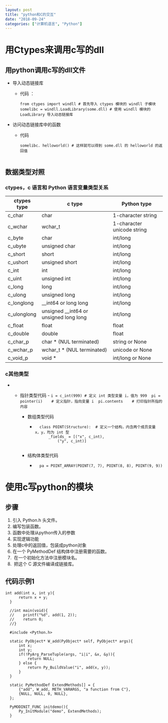 ```yaml
---
layout: post
title: "python和C的交互"
date: "2018-09-24"
categories: ["计算机语言", "Python"]
---
```


# 用Ctypes来调用c写的dll

## 用python调用c写的dll文件

- 导入动态链接库
    - 代码 ：
        
        ```
        from ctypes import windll # 首先导入 ctypes 模块的 windll 子模块
        somelibc = windll.LoadLibrary(some.dll) # 使用 windll 模块的 LoadLibrary 导入动态链接库
        ```
        
- 访问动态链接库中的函数
    - 代码
        
        ```
        somelibc. helloworld() # 这样就可以得到 some.dll 的 helloworld 的返回值
        
        
        ```
        

## 数据类型对照

### ctypes，c 语言和 Python 语言变量类型关系

| ctypes type | c type | Python type |
| --- | --- | --- |
| c\_char | char | 1-character string |
| c\_wchar | wchar\_t | 1-character unicode string |
| c\_byte | char | int/long |
| c\_ubyte | unsigned char | int/long |
| c\_short | short | int/long |
| c\_ushort | unsigned short | int/long |
| c\_int | int | int/long |
| c\_uint | unsigned int | int/long |
| c\_long | long | int/long |
| c\_ulong | unsigned long | int/long |
| c\_longlong | \_\_int64 or long long | int/long |
| c\_ulonglong | unsigned \_\_int64 or unsigned long long | int/long |
| c\_float | float | float |
| c\_double | double | float |
| c\_char\_p | char \* (NUL terminated) | string or None |
| c\_wchar\_p | wchar\_t \* (NUL terminated) | unicode or None |
| c\_void\_p | void \* | int/long or None |

### c其他类型

- - 指针类型代码
        - ```
            i = c_int(999) # 定义 int 类型变量 i，值为 999 
            pi = pointer(i)    # 定义指针，指向变量 i 
            pi.contents    # 打印指针所指的内容
            ```
            
    - 数组类型代码
        - ```
            class POINT(Structure):  # 定义一个结构，内含两个成员变量 x，y，均为 int 型
                _fields_ = [("x", c_int),
                    ("y", c_int)]
            
            ```
            
    - 结构体类型代码
        - ```
            pa = POINT_ARRAY(POINT(7, 7), POINT(8, 8), POINT(9, 9))
            ```
            

# 使用c写python的模块

## 步骤

1. 引入 Python.h 头文件。
2. 编写包装函数。
3. 函数中处理从python传入的参数
4. 实现逻辑功能
5. 处理c中的返回值，包装成python对象
6. 在一个 PyMethodDef 结构体中注册需要的函数。
7.  在一个初始化方法中注册模块名。
8.  把这个 C 源文件编译成链接库。

## 代码示例1

```
int add(int x, int y){
      return x + y;
  }
  
  //int main(void){
  //    printf("%d", add(1, 2));
  //    return 0;
  //}
  
  #include <Python.h>
  
  static PyObject* W_add(PyObject* self, PyObject* args){
      int x;
      int y;
      if(!PyArg_ParseTuple(args, "i|i", &x, &y)){
          return NULL;
      } else {
          return Py_BuildValue("i", add(x, y));
      }
  }
  
  static PyMethodDef ExtendMethods[] = {
      {"add", W_add, METH_VARARGS, "a function from C"},
      {NULL, NULL, 0, NULL},
  };
  
  PyMODINIT_FUNC initdemo(){
      Py_InitModule("demo", ExtendMethods);
  }


```
